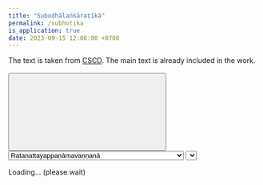 ```yaml
---
title: "Subodhālaṅkāraṭīkā"
permalink: /subhotika
is_application: true
date: 2023-09-15 12:00:00 +0700
---
```


The text is taken from [CSCD](https://tipitaka.org/romn). The main text is already included in the work.

<div id="toolbar" style="padding-bottom:10px;padding-top:3px;z-index:10;">
<span class="toolbarbg">
<button onClick="bcUtil.toggleToolBar(subhotikaReader);"><svg class="icon"><use xlink:href="/assets/fontawesome/custom.svg#window-maximize"></use></svg></button>
<select id="chapterselector" onChange="subhotikaReader.goChapter();">
<optgroup label="1. Dosāvabodha paṭhamapariccheda">
<option value="Ratanattayappaṇāmavaṇṇanā">Ratanattayappaṇāmavaṇṇanā</option>
<option value="Nimittavaṇṇanā">Nimittavaṇṇanā</option>
<option value="Abhidhānādivaṇṇanā">Abhidhānādivaṇṇanā</option>
<option value="Padadosauddesa">Padadosauddesa</option>
<option value="Vākyadosauddesa">Vākyadosauddesa</option>
<option value="Vākyatthadosauddesa">Vākyatthadosauddesa</option>
<option value="Padadosādiuddesavaṇṇanā">Padadosādiuddesavaṇṇanā</option>
<option value="Padadosaniddesavaṇṇanā">Padadosaniddesavaṇṇanā</option>
<option value="Abyapetapaṭhamapādādiyamakavaṇṇanā">Abyapetapaṭhamapādādiyamakavaṇṇanā</option>
<option value="Abyapetapaṭhamadutiyapādādiyamakavaṇṇanā">Abyapetapaṭhamadutiyapādādiyamakavaṇṇanā</option>
<option value="Abyapetapaṭhamadutiyatatiyapādādiyamakavaṇṇanā">Abyapetapaṭhamadutiyatatiyapādādiyamakavaṇṇanā</option>
<option value="Abyapetacatukkapādādiyamakavaṇṇanā">Abyapetacatukkapādādiyamakavaṇṇanā</option>
<option value="Vākyadosaniddesavaṇṇanā">Vākyadosaniddesavaṇṇanā</option>
<option value="Vākyatthadosaniddesavaṇṇanā">Vākyatthadosaniddesavaṇṇanā</option>
</optgroup>
<optgroup label="2. Dosaparihārāvabodhaparicchedavaṇṇanā">
<option value="Padadosaparihāravaṇṇanā">Padadosaparihāravaṇṇanā</option>
<option value="Vākyadosaparihāravaṇṇanā">Vākyadosaparihāravaṇṇanā</option>
<option value="Vākyatthadosaparihāravaṇṇanā">Vākyatthadosaparihāravaṇṇanā</option>
</optgroup>
<optgroup label="3. Guṇāvabodhapariccheda">
<option value="Anusandhivaṇṇanā">Anusandhivaṇṇanā</option>
<option value="Saddālaṅkārauddesavaṇṇanā">Saddālaṅkārauddesavaṇṇanā</option>
<option value="Saddālaṅkārapayojanavaṇṇanā">Saddālaṅkārapayojanavaṇṇanā</option>
<option value="Saddālaṅkāraniddesavaṇṇanā">Saddālaṅkāraniddesavaṇṇanā</option>
<option value="Kevalamudusamatā">Kevalamudusamatā</option>
<option value="Kevalaphuṭasamatā">Kevalaphuṭasamatā</option>
<option value="Missakasamatā">Missakasamatā</option>
<option value="Samādhiuddesa">Samādhiuddesa</option>
<option value="Samādhiniddesa">Samādhiniddesa</option>
</optgroup>
<optgroup label="4. Atthālaṅkārāvabodhapariccheda">
<option value="Vaṅkavuttiatthālaṅkārauddesavaṇṇanā">Vaṅkavuttiatthālaṅkārauddesavaṇṇanā</option>
<option value="Niddesavaṇṇanā">Niddesavaṇṇanā</option>
<option value="Asesavatthuvisayasamāsa">Asesavatthuvisayasamāsa</option>
<option value="Asesavatthuvisayaasamāsa">Asesavatthuvisayaasamāsa</option>
<option value="Asesavatthuvisayamissaka">Asesavatthuvisayamissaka</option>
<option value="Ekadesavivattisamāsa">Ekadesavivattisamāsa</option>
<option value="Ekadesavivattiasamāsa">Ekadesavivattiasamāsa</option>
<option value="Ekadesavivattimissaka">Ekadesavivattimissaka</option>
<option value="Atthāvutti">Atthāvutti</option>
<option value="Padāvutti">Padāvutti</option>
<option value="Ubhayāvutti">Ubhayāvutti</option>
<option value="Ādidīpaka">Ādidīpaka</option>
<option value="Majjhedīpaka">Majjhedīpaka</option>
<option value="Antadīpaka">Antadīpaka</option>
<option value="Mālādīpaka">Mālādīpaka</option>
<option value="Hi-rahitasabbabyāpī">Hi-rahitasabbabyāpī</option>
<option value="Hi-sahitasabbabyāpī">Hi-sahitasabbabyāpī</option>
<option value="Hi-rahitavisesaṭṭha">Hi-rahitavisesaṭṭha</option>
<option value="Hi-sahitavisesaṭṭha">Hi-sahitavisesaṭṭha</option>
<option value="Vāccaekabyatireka">Vāccaekabyatireka</option>
<option value="Vāccaubhayabyatireka">Vāccaubhayabyatireka</option>
<option value="Gammaekabyatireka">Gammaekabyatireka</option>
<option value="Gammaubhayabyatireka">Gammaubhayabyatireka</option>
<option value="Kāraṇantaravibhāvanā">Kāraṇantaravibhāvanā</option>
<option value="Sābhāvikavibhāvanā">Sābhāvikavibhāvanā</option>
<option value="Abhinnavisesana">Abhinnavisesana</option>
<option value="Bhinnābhinnavisesana">Bhinnābhinnavisesana</option>
<option value="Upamābbhantaraparikappanā">Upamābbhantaraparikappanā</option>
<option value="Kriyāparikappanā">Kriyāparikappanā</option>
<option value="Guṇaparikappanā">Guṇaparikappanā</option>
<option value="Gammaparikappanā">Gammaparikappanā</option>
<option value="Viruddhakammasilesa">Viruddhakammasilesa</option>
<option value="Aviruddhakammasilesa">Aviruddhakammasilesa</option>
<option value="Abhinnakammasilesa">Abhinnakammasilesa</option>
<option value="Niyamavantasilesa">Niyamavantasilesa</option>
<option value="Niyamakkhepasilesa">Niyamakkhepasilesa</option>
<option value="Avirodhisilesa">Avirodhisilesa</option>
<option value="Virodhisilesa">Virodhisilesa</option>
<option value="Ocityasamposakapadasilesa">Ocityasamposakapadasilesa</option>
<option value="Asantaphalanidassana">Asantaphalanidassana</option>
<option value="Santaphalanidassana">Santaphalanidassana</option>
<option value="Vibhūtimahantatta">Vibhūtimahantatta</option>
<option value="Adhippāyamahantatta">Adhippāyamahantatta</option>
<option value="Asamavañcanā">Asamavañcanā</option>
<option value="Samavañcanā">Samavañcanā</option>
<option value="Vidhiekāvali">Vidhiekāvali</option>
<option value="Nisedhaekāvali">Nisedhaekāvali</option>
<option value="Kriyāsahavutti">Kriyāsahavutti</option>
<option value="Guṇasahavutti">Guṇasahavutti</option>
<option value="Aṅgaṅgibhāvamissa">Aṅgaṅgibhāvamissa</option>
<option value="Sadisabalabhāvamissa">Sadisabalabhāvamissa</option>
</optgroup>
<optgroup label="5. Bhāvāvabodhapariccheda">
<option value="Bhāvaadhippāya">Bhāvaadhippāya</option>
<option value="Ṭhāyībhāvaadhippāya">Ṭhāyībhāvaadhippāya</option>
<option value="Ṭhāyībhāvappabhedauddesa">Ṭhāyībhāvappabhedauddesa</option>
<option value="Byabhicārībhāvaadhippāya">Byabhicārībhāvaadhippāya</option>
<option value="Byabhicārībhāvappabheda">Byabhicārībhāvappabheda</option>
<option value="Sāttikabhāvaadhippāya">Sāttikabhāvaadhippāya</option>
<option value="Sāttikabhāvappabheda">Sāttikabhāvappabheda</option>
<option value="Rasaadhippāya">Rasaadhippāya</option>
<option value="Rasappabheda">Rasappabheda</option>
</optgroup>
<optgroup label="Ṭhāyībhāvaniddesa">
<option value="Ratiṭhāyībhāva">Ratiṭhāyībhāva</option>
<option value="Hassaṭhāyībhāva">Hassaṭhāyībhāva</option>
<option value="Hassappabheda">Hassappabheda</option>
<option value="Karuṇāṭhāyībhāva">Karuṇāṭhāyībhāva</option>
<option value="Ruddaṭhāyībhāva">Ruddaṭhāyībhāva</option>
<option value="Vīraṭhāyībhāva">Vīraṭhāyībhāva</option>
<option value="Bhayaṭhāyībhāva">Bhayaṭhāyībhāva</option>
<option value="Jigucchāṭhāyībhāva">Jigucchāṭhāyībhāva</option>
<option value="Vimhayaṭhāyībhāva">Vimhayaṭhāyībhāva</option>
<option value="Samaṭhāyībhāva">Samaṭhāyībhāva</option>
</optgroup>
</select>
<select id="suttaselector" title="Stanza number to go" onChange="subhotikaReader.goSutta();"></select>
</span>
</div>
<div id="textdisplay" style="text-align:left;padding-top:5px;">Loading... (please wait)</div>
<script src="/assets/js/subhotikareader.js"></script>
<script src="/assets/js/pako_inflate.min.js"></script>
<script>
subhotikaReader.util = bcUtil;
subhotikaReader.loadText();
</script>


